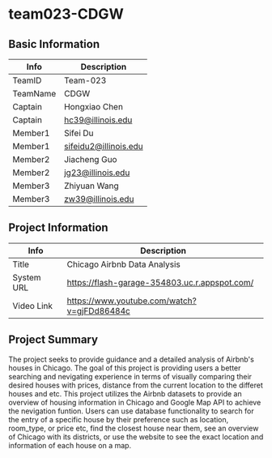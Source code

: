# team023-CDGW

## Basic Information

|   Info      |        Description     |
| ----------- | ---------------------- |
| TeamID      |         Team-023       |
| TeamName    |           CDGW         |
| Captain     |      Hongxiao Chen     |
| Captain     |   hc39@illinois.edu    |
| Member1     |        Sifei Du        |
| Member1     | sifeidu2@illinois.edu  |
| Member2     |      Jiacheng Guo      |
| Member2     |    jg23@illinois.edu   |
| Member3     |       Zhiyuan Wang     |
| Member3     |   zw39@illinois.edu    |

## Project Information

|   Info      |        Description                     |
| ----------- | -------------------------------------- |
|  Title      |      Chicago Airbnb Data Analysis      |
| System URL  | https://flash-garage-354803.uc.r.appspot.com/    |
| Video Link  | https://www.youtube.com/watch?v=gjFDd86484c      |

## Project Summary
The project seeks to provide guidance and a detailed analysis of Airbnb's houses in Chicago. The goal of this project is providing users a better searching and nevigating experience in terms of visually comparing their desired houses with prices, distance from the current location to the differet houses and etc. This project utilizes the Airbnb datasets to provide an overview of housing information in Chicago and Google Map API to achieve the nevigation funtion. Users can use database functionality to search for the entry of a specific house by their preference such as location, room_type, or price etc, find the closest house near them, see an overview of Chicago with its districts, or use the website to see the exact location and information of each house on a map.
